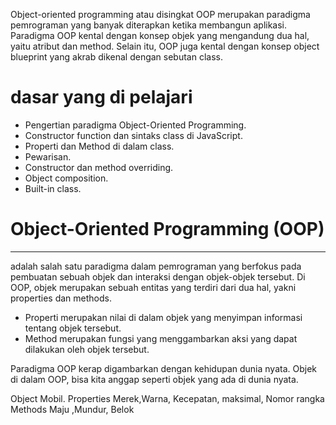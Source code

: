 Object-oriented programming atau disingkat OOP merupakan paradigma pemrograman yang banyak diterapkan ketika membangun aplikasi. Paradigma OOP kental dengan konsep objek yang mengandung dua hal, yaitu atribut dan method. Selain itu, OOP juga kental dengan konsep object blueprint yang akrab dikenal dengan sebutan class.

# dasar yang di pelajari

* Pengertian paradigma Object-Oriented Programming.
* Constructor function dan sintaks class di JavaScript.
* Properti dan Method di dalam class.
* Pewarisan.
* Constructor dan method overriding.
* Object composition.
* Built-in class.


# Object-Oriented Programming (OOP)
----------------------------------
 adalah salah satu paradigma dalam pemrograman yang berfokus pada pembuatan sebuah objek dan interaksi dengan objek-objek tersebut. Di OOP, objek merupakan sebuah entitas yang terdiri dari dua hal, yakni properties dan methods.

* Properti merupakan nilai di dalam objek yang menyimpan informasi tentang objek tersebut.
* Method merupakan fungsi yang menggambarkan aksi yang dapat dilakukan oleh objek tersebut.

Paradigma OOP kerap digambarkan dengan kehidupan dunia nyata. Objek di dalam OOP, bisa kita anggap seperti objek yang ada di dunia nyata.

Object 	Mobil.
Properties	Merek,Warna, Kecepatan, maksimal, Nomor rangka
Methods	Maju ,Mundur, Belok